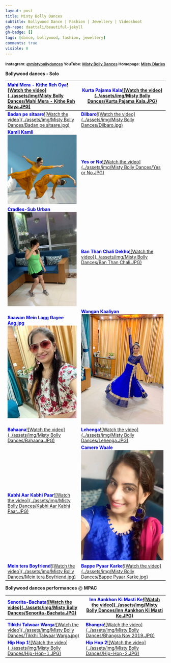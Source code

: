```yaml
---
layout: post
title: Misty Bolly Dances
subtitle: Bollywood Dance | Fashion | Jewellery | Videoshoot
gh-repo: daattali/beautiful-jekyll
gh-badge: []
tags: [dance, bollywood, fashion, jewellery]
comments: true
visible: 0
---
```


<span style="font-weight: 600; font-size: 12px">**Instagram:** [@mistybollydances](https://www.instagram.com/mistybollydances/)			               **YouTube:** [Misty Bolly Dances](https://www.youtube.com/channel/UCgs5bksScrops1q76ZyBDfA?view_as=subscriber) 		               **Homepage:** [Misty Diaries](https://tarunpreetkaur.com/)         </span>



**Bollywood dances - Solo**

| <span style="color:blue">**Mahi Mera - Kithe Reh Gya**</span>[![Watch the video](../assets/img/Misty Bolly Dances/Mahi Mera - Kithe Reh Gaya.JPG)](https://www.youtube.com/watch?v=cd99eQOwMf0&t=5s) | <span style="color:blue">**Kurta Pajama Kala**</span>[![Watch the video](../assets/img/Misty Bolly Dances/Kurta Pajama Kala.JPG)](https://www.youtube.com/watch?v=WyuwndteC9U) |
| :----------------------------------------------------------- | ------------------------------------------------------------ |
| <span style="color:blue">**Badan pe sitaare**</span>[![Watch the video](../assets/img/Misty Bolly Dances/Badan pe sitaare.jpg)](https://www.youtube.com/watch?v=lS4dhtYYnos) | <span style="color:blue">**Dilbaro**</span>[![Watch the video](../assets/img/Misty Bolly Dances/Dilbaro.jpg)](https://www.youtube.com/watch?v=nAj1YTTNl1E) |
| <span style="color:blue">**Kamli Kamli**</span>[<img src="../assets/img/Misty Bolly Dances/Kamli.JPG" alt="Watch the video" style="zoom:75%;" />](https://www.youtube.com/watch?v=U_zVXzkzX0c) | <span style="color:blue">**Yes or No**</span>[![Watch the video](../assets/img/Misty Bolly Dances/Yes or No.JPG)](https://www.youtube.com/watch?v=ylmJ7QmsORc) |
| <span style="color:blue">**Cradles-Sub Urban**</span>[<img src="../assets/img/Misty Bolly Dances/Cradles-Sub Urban.jpg" alt="Watch the video" style="zoom:80%;" />](https://www.youtube.com/watch?v=oXycvVj5JJk&t=3s) | <span style="color:blue">**Ban Than Chali Dekho**</span>[![Watch the video](../assets/img/Misty Bolly Dances/Ban Than Chali.JPG)](https://www.youtube.com/watch?v=zPfx2MTuJwI) |
| <span style="color:blue">**Saawan Mein Lagg Gayee Aag.jpg**</span>[<img src="../assets/img/Misty Bolly Dances/Saawan Mein Lagg Gayee Aag.jpg" alt="Watch the video" style="zoom:80%;" />](https://www.youtube.com/watch?v=0sBR7utODOg) | <span style="color:blue">**Wangan Kaaliyan**</span>[<img src="../assets/img/Misty Bolly Dances/Wangan Kaaliyan.jpg" alt="Watch the video" style="zoom:150%;" />](https://www.youtube.com/watch?v=xDBabjzZX8k) |
| <span style="color:blue">**Bahaana**</span>[![Watch the video](../assets/img/Misty Bolly Dances/Bahaana.JPG)](https://www.youtube.com/watch?v=iiFIcRPf798) | <span style="color:blue">**Lehenga**</span>[![Watch the video](../assets/img/Misty Bolly Dances/Lehenga.JPG)](https://www.youtube.com/watch?v=sDyr2-lIwLI) |
| <span style="color:blue">**Kabhi Aar Kabhi Paar**</span>[![Watch the video](../assets/img/Misty Bolly Dances/Kabhi Aar Kabhi Paar.JPG)](https://www.youtube.com/watch?v=96HLfGZ7CiQ) | <span style="color:blue">**Camere Waale**</span>[<img src="../assets/img/Misty Bolly Dances/Camere Waale.jpg" alt="Watch the video" style="zoom:100%;" />](https://www.youtube.com/watch?v=1a6jrxu-ZvA) |
| <span style="color:blue">**Mein tera Boyfriend**</span>[![Watch the video](../assets/img/Misty Bolly Dances/Mein tera Boyfriend.jpg)](https://www.youtube.com/watch?v=zZzXxldn-zk) | <span style="color:blue">**Bappe Pyaar Karke**</span>[![Watch the video](../assets/img/Misty Bolly Dances/Bappe Pyaar Karke.jpg)](https://www.youtube.com/watch?v=CXh0dGqThbg) |





**Bollywood dances performances** @ **MPAC**

| <span style="color:blue">**Senorita-Bachata**</span>[![Watch the video](../assets/img/Misty Bolly Dances/Senorita-Bachata.JPG)](https://youtu.be/VqPTiistucI) | <span style="color:blue">**Inn Aankhon Ki Masti Ke**</span>[![Watch the video](../assets/img/Misty Bolly Dances/Inn Aankhon Ki Masti Ke.JPG)](https://www.youtube.com/watch?v=J-UsH84M8pM) |
| :----------------------------------------------------------- | ------------------------------------------------------------ |
|                                                              |                                                              |
| <span style="color:blue">**Tikkhi Talwaar Warga**</span>[![Watch the video](../assets/img/Misty Bolly Dances/Tikkhi Talwaar Warga.jpg)](https://www.youtube.com/watch?v=XNW7ep5bf-8) | <span style="color:blue">**Bhangra**</span>[![Watch the video](../assets/img/Misty Bolly Dances/Bhangra Nov 2019.JPG)](https://www.youtube.com/watch?v=_tqegyXAaRw) |
| <span style="color:blue">**Hip Hop 1**</span>[![Watch the video](../assets/img/Misty Bolly Dances/Hip-Hop-1.JPG)](https://www.youtube.com/watch?v=PTDz6jaGSUQ) | <span style="color:blue">**Hip Hop 2**</span>[![Watch the video](../assets/img/Misty Bolly Dances/Hip-Hop-2.JPG)](https://youtu.be/CP6ToZwrIwY) |

